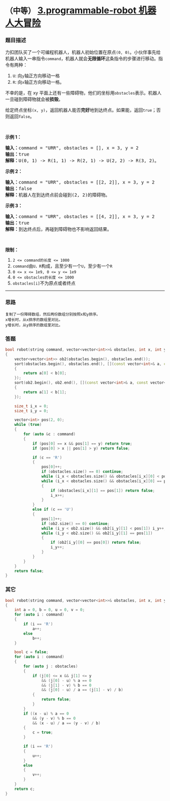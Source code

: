 # `（中等）`  [3.programmable-robot 机器人大冒险](https://leetcode-cn.com/contest/season/2019-fall/problems/programmable-robot/)

### 题目描述

<p>力扣团队买了一个可编程机器人，机器人初始位置在原点<code>(0, 0)</code>。小伙伴事先给机器人输入一串指令<code>command</code>，机器人就会<strong>无限循环</strong>这条指令的步骤进行移动。指令有两种：</p>

<ol>
	<li><code>U</code>: 向<code>y</code>轴正方向移动一格</li>
	<li><code>R</code>: 向<code>x</code>轴正方向移动一格。</li>
</ol>

<p>不幸的是，在 xy 平面上还有一些障碍物，他们的坐标用<code>obstacles</code>表示。机器人一旦碰到障碍物就会被<strong>损毁</strong>。</p>

<p>给定终点坐标<code>(x, y)</code>，返回机器人能否<strong>完好</strong>地到达终点。如果能，返回<code>true</code>；否则返回<code>false</code>。</p>

<p>&nbsp;</p>

<p><strong>示例 1：</strong></p>

<pre><strong>输入：</strong>command = "URR", obstacles = [], x = 3, y = 2
<strong>输出：</strong>true
<strong>解释：</strong>U(0, 1) -&gt; R(1, 1) -&gt; R(2, 1) -&gt; U(2, 2) -&gt; R(3, 2)。</pre>

<p><strong>示例 2：</strong></p>

<pre><strong>输入：</strong>command = "URR", obstacles = [[2, 2]], x = 3, y = 2
<strong>输出：</strong>false
<strong>解释：</strong>机器人在到达终点前会碰到(2, 2)的障碍物。</pre>

<p><strong>示例 3：</strong></p>

<pre><strong>输入：</strong>command = "URR", obstacles = [[4, 2]], x = 3, y = 2
<strong>输出：</strong>true
<strong>解释：</strong>到达终点后，再碰到障碍物也不影响返回结果。</pre>

<p>&nbsp;</p>

<p><strong>限制：</strong></p>

<ol>
	<li><code>2 &lt;= command的长度 &lt;= 1000</code></li>
	<li><code>command</code>由<code>U，R</code>构成，且至少有一个<code>U</code>，至少有一个<code>R</code></li>
	<li><code>0 &lt;= x &lt;= 1e9, 0 &lt;= y &lt;= 1e9</code></li>
	<li><code>0 &lt;= obstacles的长度 &lt;= 1000</code></li>
	<li><code>obstacles[i]</code>不为原点或者终点</li>
</ol>

            


---
### 思路
```
复制了一份障碍数组，然后两份数组分别按照x和y排序。
x增长时，从x排序的数组里对比。
y增长时，从y排序的数组里对比。
```

### 答题
``` C++
bool robot(string command, vector<vector<int>>& obstacles, int x, int y)
{
	vector<vector<int>> ob2(obstacles.begin(), obstacles.end());
	sort(obstacles.begin(), obstacles.end(), [](const vector<int>& a, const vector<int>& b)
	{
		return a[0] < b[0];
	});
	sort(ob2.begin(), ob2.end(), [](const vector<int>& a, const vector<int>& b)
	{
		return a[1] < b[1];
	});

	size_t i_x = 0;
	size_t i_y = 0;

	vector<int> pos(2, 0);
	while (true)
	{
		for (auto &c : command)
		{
			if (pos[0] == x && pos[1] == y) return true;
			if (pos[0] > x || pos[1] > y) return false;

			if (c == 'R')
			{
				pos[0]++;
				if (obstacles.size() == 0) continue;
				while (i_x < obstacles.size() && obstacles[i_x][0] < pos[0]) i_x++;
				while (i_x < obstacles.size() && obstacles[i_x][0] == pos[0])
				{
					if (obstacles[i_x][1] == pos[1]) return false;
					i_x++;
				}
			}
			else if (c == 'U')
			{
				pos[1]++;
				if (ob2.size() == 0) continue;
				while (i_y < ob2.size() && ob2[i_y][1] < pos[1]) i_y++;
				while (i_y < ob2.size() && ob2[i_y][1] == pos[1])
				{
					if (ob2[i_y][0] == pos[0]) return false;
					i_y++;
				}
			}
		}
	}
	return false;
}
```

### 其它
``` C++
bool robot(string command, vector<vector<int>>& obstacles, int x, int y) 
{
	int a = 0, b = 0, u = 0, v = 0;
	for (auto i : command)
	{
		if (i == 'R')
			a++;
		else 
			b++;
	}

	bool c = false;
	for (auto i : command)
	{
		for (auto j : obstacles)
		{
			if (j[0] <= x && j[1] <= y
				&& (j[0] - u) % a == 0
				&& (j[1] - v) % b == 0
				&& (j[0] - u) / a == (j[1] - v) / b)
			{
				return false;
			}
		}
		if ((x - u) % a == 0
			&& (y - v) % b == 0
			&& (x - u) / a == (y - v) / b)
		{
			c = true;
		}

		if (i == 'R')
		{
			u++;
		}
		else
		{
			v++;
		}
	}
	return c;
}
```

